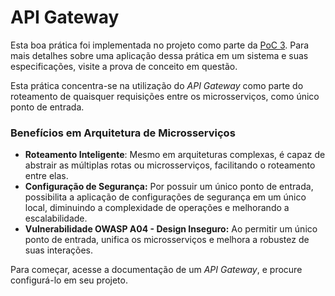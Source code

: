 # API Gateway

Esta boa prática foi implementada no projeto como parte da [PoC 3](../provas-de-conceito/poc-3-gerenciamento-de-containers-e-servicos/). Para mais detalhes sobre uma aplicação dessa prática em um sistema e suas especificações, visite a prova de conceito em questão.

Esta prática concentra-se na utilização do _API Gateway_ como parte do roteamento de quaisquer requisições entre os microsserviços, como único ponto de entrada.

### Benefícios em Arquitetura de Microsserviços

* **Roteamento Inteligente**: Mesmo em arquiteturas complexas, é capaz de abstrair as múltiplas rotas ou microsserviços, facilitando o roteamento entre elas.
* **Configuração de Segurança:** Por possuir um único ponto de entrada, possibilita a aplicação de configurações de segurança em um único local, diminuindo a complexidade de operações e melhorando a escalabilidade.
* **Vulnerabilidade OWASP A04 - Design Inseguro:** Ao permitir um único ponto de entrada, unifica os microsserviços e melhora a robustez de suas interações.

Para começar, acesse a documentação de um _API Gateway_, e procure configurá-lo em seu projeto.
